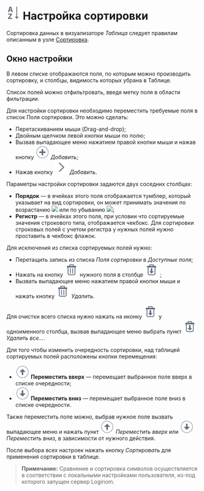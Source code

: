 # ![](../../images/icons/toolbar-controls_18x18/toolbar-controls_18x18_sort-asc_default.svg) Настройка сортировки

Сортировка данных в визуализаторе *Таблица* следует правилам описанным в узле [Сортировка](../../processors/transformation/sorting.md).

## Окно настройки

В левом списке отображаются поля, по которым можно производить сортировку, и столбцы, видимость которых убрана в Таблице.

Список полей можно отфильтровать, введя метку поля в области фильтрации.

Для настройки сортировки необходимо переместить требуемые поля в список Поля сортировки. Это можно сделать:

* Перетаскиванием мыши (Drag-and-drop);
* Двойным щелчком левой кнопки мыши по полю;
* Вызвав выпадающее меню нажатием правой кнопки мыши и нажав кнопку ![](../../images/icons/toolbar-controls_18x18/toolbar-controls_18x18_plus_default.svg) *Добавить*;
* Нажав кнопку ![](../../images/icons/toolbar-controls_18x18/toolbar-controls_18x18_arrow-r_default.svg) *Добавить*.

Параметры настройки сортировки задаются двух соседних столбцах:

* **Порядок** — в ячейках этого поля отображается тумблер, который указывает на вид сортировки, он может принимать значения по возрастанию ![](order_button.svg) или по убыванию ![](order_button.svg);
* **Регистр** — в ячейках этого поля, при условии что сортируемые значения строкового типа, отображается чекбокс. Для сортировки строковых полей с учетом регистра у нужных полей нужно проставить в чекбокс флажок.

Для исключения из списка сортируемых полей нужно:

* Перетащить запись из списка *Поля сортировки* в *Доступные поля*;
* Нажать на кнопку ![](../../images/icons/toolbar-controls_18x18/toolbar-controls_18x18_delete_default.svg) нужного поля в столбце ![](../../images/icons/toolbar-controls_18x18/toolbar-controls_18x18_delete-all_default.svg) ;
* Вызвать выпадающее меню нажатием правой кнопки мыши и нажать кнопку ![](../../images/icons/toolbar-controls_18x18/toolbar-controls_18x18_delete_default.svg) *Удалить*.

Для очистки всего списка нужно нажать на иконку ![](../../images/icons/toolbar-controls_18x18/toolbar-controls_18x18_delete-all_default.svg) у одноименного столбца, вызвав выпадающее меню выбрать пункт ![](../../images/icons/toolbar-controls_18x18/toolbar-controls_18x18_delete-all_default.svg) *Удалить все...*.

Для того чтобы изменить очередность сортировки, над таблицей сортируемых полей расположены кнопки перемещения:

* ![](../../images/icons/toolbar-controls_18x18/toolbar-controls_18x18_moveup_default.svg) **Переместить вверх** — перемещает выбранное поле вверх в списке очередности;
* ![](../../images/icons/toolbar-controls_18x18/toolbar-controls_18x18_movedown_default.svg) **Переместить вниз** — перемещает выбранное поле вниз в списке очередности.

Также переместить поле можно, выбрав нужное поле вызвать выпадающее меню и нажать пункт ![](../../images/icons/toolbar-controls_18x18/toolbar-controls_18x18_moveup_default.svg) *Переместить вверх* или ![](../../images/icons/toolbar-controls_18x18/toolbar-controls_18x18_movedown_default.svg) *Переместить вниз*, в зависимости от нужного действия.

После выбора всех настроек нажать кнопку *Сортировать* для применения сортировки в таблице.

>**Примечание:** Сравнение и сортировка символов осуществляется в соответствии с локальными настройками пользователя, из-под которого запущен сервер Loginom.
